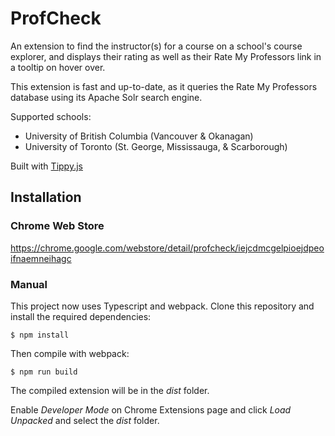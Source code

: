 # ProfCheck

An extension to find the instructor(s) for a course on a school's course explorer, and displays their rating as well as their Rate My Professors link in a tooltip on hover over.

This extension is fast and up-to-date, as it queries the Rate My Professors database using its Apache Solr search engine.

Supported schools:

- University of British Columbia (Vancouver & Okanagan)
- University of Toronto (St. George, Mississauga, & Scarborough)

Built with [Tippy.js](https://atomiks.github.io/tippyjs/)

## Installation

### Chrome Web Store

https://chrome.google.com/webstore/detail/profcheck/iejcdmcgelpioejdpeoifnaemneihagc

### Manual

This project now uses Typescript and webpack. Clone this repository and install the required dependencies:

```shell
$ npm install
```

Then compile with webpack:

```shell
$ npm run build
```

The compiled extension will be in the _dist_ folder.

Enable _Developer Mode_ on Chrome Extensions page and click _Load Unpacked_ and select the _dist_ folder.
